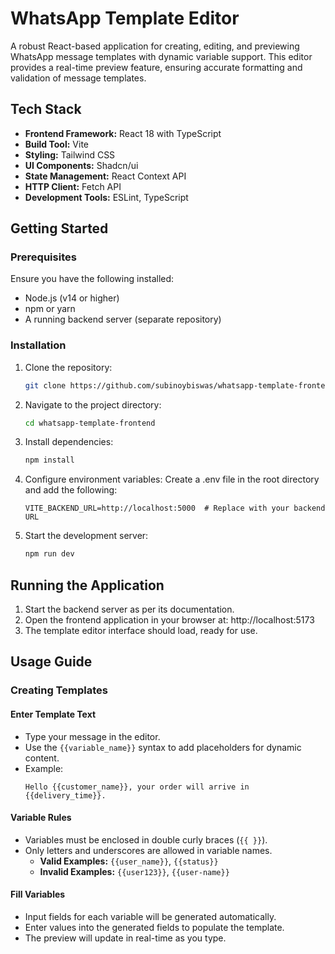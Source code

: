 # WhatsApp Template Editor

A robust React-based application for creating, editing, and previewing WhatsApp message templates with dynamic variable support. This editor provides a real-time preview feature, ensuring accurate formatting and validation of message templates.


## Tech Stack

- **Frontend Framework:** React 18 with TypeScript
- **Build Tool:** Vite
- **Styling:** Tailwind CSS
- **UI Components:** Shadcn/ui
- **State Management:** React Context API
- **HTTP Client:** Fetch API
- **Development Tools:** ESLint, TypeScript

## Getting Started

### Prerequisites

Ensure you have the following installed:

- Node.js (v14 or higher)
- npm or yarn
- A running backend server (separate repository)

### Installation

1. Clone the repository:

   ```bash
   git clone https://github.com/subinoybiswas/whatsapp-template-frontend

   ```

2. Navigate to the project directory:
   ```bash
   cd whatsapp-template-frontend
   ```
3. Install dependencies:
   ```bash
   npm install
   ```
4. Configure environment variables: Create a .env file in the root directory and add the following:

   ```env
   VITE_BACKEND_URL=http://localhost:5000  # Replace with your backend URL

   ```

5. Start the development server:
   ```bash
   npm run dev
   ```

## Running the Application

1. Start the backend server as per its documentation.
2. Open the frontend application in your browser at:
   http://localhost:5173
3. The template editor interface should load, ready for use.

## Usage Guide

### Creating Templates

#### Enter Template Text

- Type your message in the editor.
- Use the `{{variable_name}}` syntax to add placeholders for dynamic content.
- Example:
  ```text
  Hello {{customer_name}}, your order will arrive in {{delivery_time}}.
  ```

#### Variable Rules

- Variables must be enclosed in double curly braces (`{{ }}`).
- Only letters and underscores are allowed in variable names.
  - **Valid Examples:** `{{user_name}}`, `{{status}}`
  - **Invalid Examples:** `{{user123}}`, `{{user-name}}`

#### Fill Variables

- Input fields for each variable will be generated automatically.
- Enter values into the generated fields to populate the template.
- The preview will update in real-time as you type.
